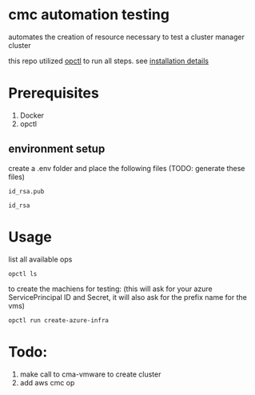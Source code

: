 # cmc automation testing

automates the creation of resource necessary to test a cluster manager cluster

this repo utilized [opctl](https://opctl.io/docs/) to run all steps. see [installation details](https://opctl.io/docs/getting-started/opctl.html)

# Prerequisites
1. Docker
2. opctl


## environment setup
create a .env folder and place the following files (TODO: generate these files)

`id_rsa.pub`

`id_rsa`

# Usage
list all available ops
```
opctl ls
```
to create the machiens for testing: (this will ask for your azure ServicePrincipal ID and Secret, it will also ask for the prefix name for the vms)
```
opctl run create-azure-infra
```


# Todo:
1. make call to cma-vmware to create cluster
2. add aws cmc op